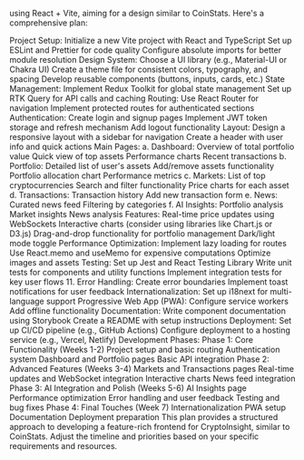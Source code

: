 using React + Vite, aiming for a design similar to CoinStats. Here's a comprehensive plan:

Project Setup:
Initialize a new Vite project with React and TypeScript
Set up ESLint and Prettier for code quality
Configure absolute imports for better module resolution
Design System:
Choose a UI library (e.g., Material-UI or Chakra UI)
Create a theme file for consistent colors, typography, and spacing
Develop reusable components (buttons, inputs, cards, etc.)
State Management:
Implement Redux Toolkit for global state management
Set up RTK Query for API calls and caching
Routing:
Use React Router for navigation
Implement protected routes for authenticated sections
Authentication:
Create login and signup pages
Implement JWT token storage and refresh mechanism
Add logout functionality
Layout:
Design a responsive layout with a sidebar for navigation
Create a header with user info and quick actions
Main Pages:
a. Dashboard:
Overview of total portfolio value
Quick view of top assets
Performance charts
Recent transactions
b. Portfolio:
Detailed list of user's assets
Add/remove assets functionality
Portfolio allocation chart
Performance metrics
c. Markets:
List of top cryptocurrencies
Search and filter functionality
Price charts for each asset
d. Transactions:
Transaction history
Add new transaction form
e. News:
Curated news feed
Filtering by categories
f. AI Insights:
Portfolio analysis
Market insights
News analysis
Features:
Real-time price updates using WebSockets
Interactive charts (consider using libraries like Chart.js or D3.js)
Drag-and-drop functionality for portfolio management
Dark/light mode toggle
Performance Optimization:
Implement lazy loading for routes
Use React.memo and useMemo for expensive computations
Optimize images and assets
Testing:
Set up Jest and React Testing Library
Write unit tests for components and utility functions
Implement integration tests for key user flows
11. Error Handling:
Create error boundaries
Implement toast notifications for user feedback
Internationalization:
Set up i18next for multi-language support
Progressive Web App (PWA):
Configure service workers
Add offline functionality
Documentation:
Write component documentation using Storybook
Create a README with setup instructions
Deployment:
Set up CI/CD pipeline (e.g., GitHub Actions)
Configure deployment to a hosting service (e.g., Vercel, Netlify)
Development Phases:
Phase 1: Core Functionality (Weeks 1-2)
Project setup and basic routing
Authentication system
Dashboard and Portfolio pages
Basic API integration
Phase 2: Advanced Features (Weeks 3-4)
Markets and Transactions pages
Real-time updates and WebSocket integration
Interactive charts
News feed integration
Phase 3: AI Integration and Polish (Weeks 5-6)
AI Insights page
Performance optimization
Error handling and user feedback
Testing and bug fixes
Phase 4: Final Touches (Week 7)
Internationalization
PWA setup
Documentation
Deployment preparation
This plan provides a structured approach to developing a feature-rich frontend for CryptoInsight, similar to CoinStats. Adjust the timeline and priorities based on your specific requirements and resources.